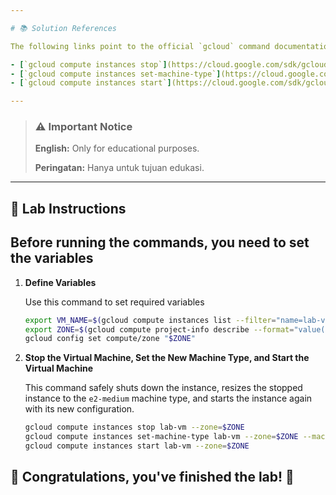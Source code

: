 ```yaml
---

# 📚 Solution References

The following links point to the official `gcloud` command documentation used in this solution.

- [`gcloud compute instances stop`](https://cloud.google.com/sdk/gcloud/reference/compute/instances/stop)
- [`gcloud compute instances set-machine-type`](https://cloud.google.com/sdk/gcloud/reference/compute/instances/set-machine-type)
- [`gcloud compute instances start`](https://cloud.google.com/sdk/gcloud/reference/compute/instances/start)

---
```


> ### ⚠️ Important Notice
>
> **English:** Only for educational purposes.
>
> **Peringatan:** Hanya untuk tujuan edukasi.

---

## 📝 Lab Instructions

Before running the commands, you need to set the variables
----

1. **Define Variables** 

    Use this command to set required variables
    ```bash
    export VM_NAME=$(gcloud compute instances list --filter="name=lab-vm" --format="value(name)")
    export ZONE=$(gcloud compute project-info describe --format="value(commonInstanceMetadata.items[google-compute-default-zone])")
    gcloud config set compute/zone "$ZONE"
    ```
   
2.  **Stop the Virtual Machine, Set the New Machine Type, and Start the Virtual Machine**
    
    This command safely shuts down the instance, resizes the stopped instance to the `e2-medium` machine type, and starts the instance again with its new configuration.
    ```bash
    gcloud compute instances stop lab-vm --zone=$ZONE
    gcloud compute instances set-machine-type lab-vm --zone=$ZONE --machine-type=e2-medium
    gcloud compute instances start lab-vm --zone=$ZONE
    ```

## 🎉 Congratulations, you've finished the lab! 🎊
